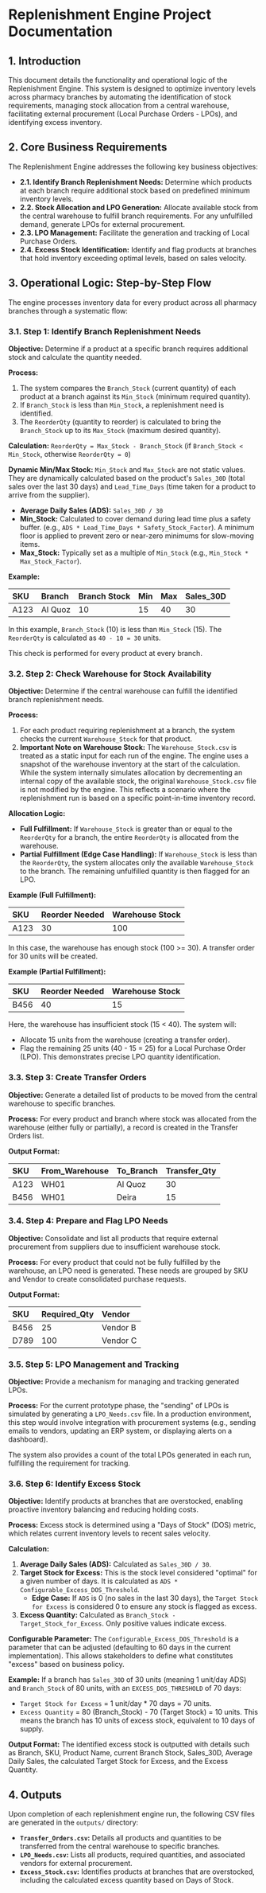 # Replenishment Engine Project Documentation

## 1. Introduction

This document details the functionality and operational logic of the Replenishment Engine. This system is designed to optimize inventory levels across pharmacy branches by automating the identification of stock requirements, managing stock allocation from a central warehouse, facilitating external procurement (Local Purchase Orders - LPOs), and identifying excess inventory.

## 2. Core Business Requirements

The Replenishment Engine addresses the following key business objectives:

*   **2.1. Identify Branch Replenishment Needs:** Determine which products at each branch require additional stock based on predefined minimum inventory levels.
*   **2.2. Stock Allocation and LPO Generation:** Allocate available stock from the central warehouse to fulfill branch requirements. For any unfulfilled demand, generate LPOs for external procurement.
*   **2.3. LPO Management:** Facilitate the generation and tracking of Local Purchase Orders.
*   **2.4. Excess Stock Identification:** Identify and flag products at branches that hold inventory exceeding optimal levels, based on sales velocity.

## 3. Operational Logic: Step-by-Step Flow

The engine processes inventory data for every product across all pharmacy branches through a systematic flow:

### 3.1. Step 1: Identify Branch Replenishment Needs

**Objective:** Determine if a product at a specific branch requires additional stock and calculate the quantity needed.

**Process:**
1.  The system compares the `Branch_Stock` (current quantity) of each product at a branch against its `Min_Stock` (minimum required quantity).
2.  If `Branch_Stock` is less than `Min_Stock`, a replenishment need is identified.
3.  The `ReorderQty` (quantity to reorder) is calculated to bring the `Branch_Stock` up to its `Max_Stock` (maximum desired quantity).

**Calculation:**
`ReorderQty = Max_Stock - Branch_Stock` (if `Branch_Stock < Min_Stock`, otherwise `ReorderQty = 0`)

**Dynamic Min/Max Stock:**
`Min_Stock` and `Max_Stock` are not static values. They are dynamically calculated based on the product's `Sales_30D` (total sales over the last 30 days) and `Lead_Time_Days` (time taken for a product to arrive from the supplier).

*   **Average Daily Sales (ADS):** `Sales_30D / 30`
*   **Min_Stock:** Calculated to cover demand during lead time plus a safety buffer. (e.g., `ADS * Lead_Time_Days * Safety_Stock_Factor`). A minimum floor is applied to prevent zero or near-zero minimums for slow-moving items.
*   **Max_Stock:** Typically set as a multiple of `Min_Stock` (e.g., `Min_Stock * Max_Stock_Factor`).

**Example:**

| SKU   | Branch    | Branch Stock | Min | Max | Sales_30D |
| :---- | :-------- | :----------- | :-- | :-- | :-------- |
| A123  | Al Quoz   | 10           | 15  | 40  | 30        |

In this example, `Branch_Stock` (10) is less than `Min_Stock` (15). The `ReorderQty` is calculated as `40 - 10 = 30` units.

This check is performed for every product at every branch.

### 3.2. Step 2: Check Warehouse for Stock Availability

**Objective:** Determine if the central warehouse can fulfill the identified branch replenishment needs.

**Process:**
1.  For each product requiring replenishment at a branch, the system checks the current `Warehouse_Stock` for that product.
2.  **Important Note on Warehouse Stock:** The `Warehouse_Stock.csv` is treated as a static input for each run of the engine. The engine uses a snapshot of the warehouse inventory at the start of the calculation. While the system internally simulates allocation by decrementing an internal copy of the available stock, the original `Warehouse_Stock.csv` file is not modified by the engine. This reflects a scenario where the replenishment run is based on a specific point-in-time inventory record.

**Allocation Logic:**
*   **Full Fulfillment:** If `Warehouse_Stock` is greater than or equal to the `ReorderQty` for a branch, the entire `ReorderQty` is allocated from the warehouse.
*   **Partial Fulfillment (Edge Case Handling):** If `Warehouse_Stock` is less than the `ReorderQty`, the system allocates only the available `Warehouse_Stock` to the branch. The remaining unfulfilled quantity is then flagged for an LPO.

**Example (Full Fulfillment):**

| SKU  | Reorder Needed | Warehouse Stock |
| :--- | :------------- | :-------------- |
| A123 | 30             | 100             |

In this case, the warehouse has enough stock (100 >= 30). A transfer order for 30 units will be created.

**Example (Partial Fulfillment):**

| SKU  | Reorder Needed | Warehouse Stock |
| :--- | :------------- | :-------------- |
| B456 | 40             | 15              |

Here, the warehouse has insufficient stock (15 < 40). The system will:
*   Allocate 15 units from the warehouse (creating a transfer order).
*   Flag the remaining 25 units (40 - 15 = 25) for a Local Purchase Order (LPO). This demonstrates precise LPO quantity identification.

### 3.3. Step 3: Create Transfer Orders

**Objective:** Generate a detailed list of products to be moved from the central warehouse to specific branches.

**Process:**
For every product and branch where stock was allocated from the warehouse (either fully or partially), a record is created in the Transfer Orders list.

**Output Format:**

| SKU  | From_Warehouse | To_Branch | Transfer_Qty |
| :--- | :------------- | :-------- | :----------- |
| A123 | WH01           | Al Quoz   | 30           |
| B456 | WH01           | Deira     | 15           |

### 3.4. Step 4: Prepare and Flag LPO Needs

**Objective:** Consolidate and list all products that require external procurement from suppliers due to insufficient warehouse stock.

**Process:**
For every product that could not be fully fulfilled by the warehouse, an LPO need is generated. These needs are grouped by SKU and Vendor to create consolidated purchase requests.

**Output Format:**

| SKU  | Required_Qty | Vendor   |
| :--- | :----------- | :------- |
| B456 | 25           | Vendor B |
| D789 | 100          | Vendor C |

### 3.5. Step 5: LPO Management and Tracking

**Objective:** Provide a mechanism for managing and tracking generated LPOs.

**Process:**
For the current prototype phase, the "sending" of LPOs is simulated by generating a `LPO_Needs.csv` file. In a production environment, this step would involve integration with procurement systems (e.g., sending emails to vendors, updating an ERP system, or displaying alerts on a dashboard).

The system also provides a count of the total LPOs generated in each run, fulfilling the requirement for tracking.

### 3.6. Step 6: Identify Excess Stock

**Objective:** Identify products at branches that are overstocked, enabling proactive inventory balancing and reducing holding costs.

**Process:**
Excess stock is determined using a "Days of Stock" (DOS) metric, which relates current inventory levels to recent sales velocity.

**Calculation:**
1.  **Average Daily Sales (ADS):** Calculated as `Sales_30D / 30`.
2.  **Target Stock for Excess:** This is the stock level considered "optimal" for a given number of days. It is calculated as `ADS * Configurable_Excess_DOS_Threshold`.
    *   **Edge Case:** If `ADS` is 0 (no sales in the last 30 days), the `Target Stock for Excess` is considered 0 to ensure any stock is flagged as excess.
3.  **Excess Quantity:** Calculated as `Branch_Stock - Target_Stock_for_Excess`. Only positive values indicate excess.

**Configurable Parameter:**
The `Configurable_Excess_DOS_Threshold` is a parameter that can be adjusted (defaulting to 60 days in the current implementation). This allows stakeholders to define what constitutes "excess" based on business policy.

**Example:**
If a branch has `Sales_30D` of 30 units (meaning 1 unit/day ADS) and `Branch_Stock` of 80 units, with an `EXCESS_DOS_THRESHOLD` of 70 days:
*   `Target Stock for Excess` = 1 unit/day * 70 days = 70 units.
*   `Excess Quantity` = 80 (Branch_Stock) - 70 (Target Stock) = 10 units.
    This means the branch has 10 units of excess stock, equivalent to 10 days of supply.

**Output Format:**
The identified excess stock is outputted with details such as Branch, SKU, Product Name, current Branch Stock, Sales_30D, Average Daily Sales, the calculated Target Stock for Excess, and the Excess Quantity.

## 4. Outputs

Upon completion of each replenishment engine run, the following CSV files are generated in the `outputs/` directory:

*   **`Transfer_Orders.csv`:** Details all products and quantities to be transferred from the central warehouse to specific branches.
*   **`LPO_Needs.csv`:** Lists all products, required quantities, and associated vendors for external procurement.
*   **`Excess_Stock.csv`:** Identifies products at branches that are overstocked, including the calculated excess quantity based on Days of Stock.
